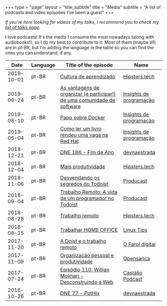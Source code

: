 +++
type = "page"
layout = "title_subtitle"
title = "Media"
subtitle = "A list of podcasts and video episodes I've been a guest"
+++

_If you're here looking for videos of my talks, I recommend you to check my [list of talks page](/talks)._

I love podcasts! It's the media I consume the most nowadays (along with audiobooks!), so I do my best to contribute to it. Most of them (maybe all) are in pt-BR, but I'm adding the language in the table so you can find the ones you can understand, if any.


Date       | Language | Title of the episode    |  Name
---------- | -------- | ----------------------- | -----------------------
2019-10-01 | pt-BR | [Cultura de aprendizado](https://hipsters.tech/cultura-de-aprendizado-hipsters-168/) | [Hipsters.tech](https://hipsters.tech)
2019-09-24 | pt-BR | [As vantagens de organizar (e participar!) de uma comunidade de software](https://youtu.be/VI9Yk-XqZ_g) | [Insights de programação](https://www.lucascaton.com.br/podcast/)
2019-08-10 | pt-BR | [Papo sobre Docker](https://www.youtube.com/watch?v=_FjRDFbbKqE) | [Insights de programação](https://www.lucascaton.com.br/podcast/)
2019-05-04 | pt-BR | [Como ler um livro rendeu uma vaga na Red Hat](https://www.youtube.com/watch?v=Q80PoxkiHuo) | [Insights de programação](https://www.lucascaton.com.br/podcast/)
2018-12-21 | pt-BR | [DNE 186 - Fim de Ano](https://devnaestrada.com.br/2018/12/21/fim-de-ano.html) | [devnaestrada](https://devnaestrada.com.br)
2018-12-04 | pt-BR | [Mais produtividade](https://hipsters.tech/mais-produtividade-hipsters-125/) | [Hipsters.tech](https://hipsters.tech)
2018-11-06 | pt-BR | [Desvendando os segredos do Todoist](https://producast.com.br/desvendando-os-segredos-do-todoist-producast-s02e36/) | [Producast](https://producast.com.br)
2018-09-04 | pt-BR | [Trabalho Remoto: A vida de um programador no Todoist](https://producast.com.br/trabalho-remoto-no-todoist/) | [Producast](https://producast.com.br)
2018-08-28 | pt-BR | [Trabalho remoto](https://hipsters.tech/trabalho-remoto-hipsters-111/) | [Hipsters.tech](https://hipsters.tech)
2018-08-15 | pt-BR | [Trabalhar HOME OFFICE](https://www.youtube.com/watch?v=Aeyu2geYlaI) | [Linux Tips](https://www.linuxtips.com.br)
2017-11-20 | pt-BR | [A Doist e o trabalho remoto](https://www.youtube.com/watch?v=dCXu-kJE_H4) | [O Farol digital](https://www.youtube.com/channel/UCyvdPICz1MoUYmjZ8javNIA)
2017-11-09 | pt-BR | [Organização pessoal e produtividade](https://opensanca.github.io/podcast/podcast/2017/10/09/organizacao-pessoal-e-produtividade.html) | [Opensanca](https://opensanca.github.io/podcast/)
2017-07-24 | pt-BR | [Episódio 110: Willian Molinari - Desconstruindo a Web](https://castalio.info/episodio-110-willian-molinari-desconstruindo-a-web.html) | [Castálio Podcast](https://castalio.info)
2016-10-26 | pt-BR | [DNE 77 - PotHix](https://devnaestrada.com.br/2016/10/28/pothix.html) | [devnaestrada](https://devnaestrada.com.br)
